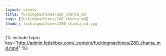 ```yaml
--- 
layout: sieutv
title: fuckingmachines/280_chanta_md
tags: [fuckingmachines/280_chanta_md]
thumb_: fuckingmachines/280_chanta_md.jpg
---
```

{% include tvpro key="http://admin.fetishbox.com/_content/fuckingmachines/280_chanta_md.mp4" %} 
